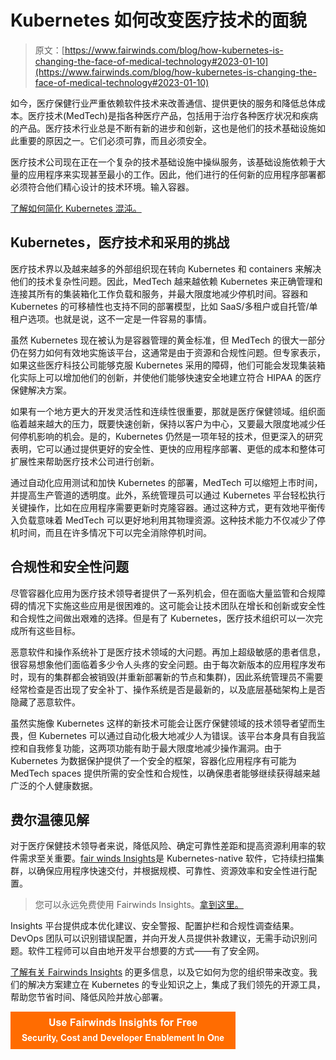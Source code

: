 # Kubernetes 如何改变医疗技术的面貌

> 原文：[https://www.fairwinds.com/blog/how-kubernetes-is-changing-the-face-of-medical-technology#2023-01-10](https://www.fairwinds.com/blog/how-kubernetes-is-changing-the-face-of-medical-technology#2023-01-10)

 如今，医疗保健行业严重依赖软件技术来改善通信、提供更快的服务和降低总体成本。医疗技术(MedTech)是指各种医疗产品，包括用于治疗各种医疗状况和疾病的产品。医疗技术行业总是不断有新的进步和创新，这也是他们的技术基础设施如此重要的原因之一。它们必须可靠，而且必须安全。

医疗技术公司现在正在一个复杂的技术基础设施中操纵服务，该基础设施依赖于大量的应用程序来实现甚至最小的工作。因此，他们进行的任何新的应用程序部署都必须符合他们精心设计的技术环境。输入容器。

[了解如何简化 Kubernetes 混沌。](https://www.fairwinds.com/?utm_source=adwords&utm_medium=ppc&utm_term=fairwinds&utm_campaign=Branded&hsa_cam=9424392662&hsa_mt=b&hsa_ver=3&hsa_src=g&hsa_ad=563830028156&hsa_net=adwords&hsa_tgt=kwd-133640733&hsa_acc=8748715703&hsa_grp=95380032853&hsa_kw=fairwinds&gclid=CjwKCAiAv_KMBhAzEiwAs-rX1EPCY1GyUUXd9XchHWd1T36w8XauT5URpoC7qWWuhQELkaMQgtp13hoClvUQAvD_BwE)

## Kubernetes，医疗技术和采用的挑战

医疗技术界以及越来越多的外部组织现在转向 Kubernetes 和 containers 来解决他们的技术复杂性问题。因此，MedTech 越来越依赖 Kubernetes 来正确管理和连接其所有的集装箱化工作负载和服务，并最大限度地减少停机时间。容器和 Kubernetes 的可移植性也支持不同的部署模型，比如 SaaS/多租户或自托管/单租户选项。也就是说，这不一定是一件容易的事情。

虽然 Kubernetes 现在被认为是容器管理的黄金标准，但 MedTech 的很大一部分仍在努力如何有效地实施该平台，这通常是由于资源和合规性问题。但专家表示，如果这些医疗科技公司能够克服 Kubernetes 采用的障碍，他们可能会发现集装箱化实际上可以增加他们的创新，并使他们能够快速安全地建立符合 HIPAA 的医疗保健解决方案。

如果有一个地方更大的开发灵活性和连续性很重要，那就是医疗保健领域。组织面临着越来越大的压力，既要快速创新，保持以客户为中心，又要最大限度地减少任何停机影响的机会。是的，Kubernetes 仍然是一项年轻的技术，但更深入的研究表明，它可以通过提供更好的安全性、更快的应用程序部署、更低的成本和整体可扩展性来帮助医疗技术公司进行创新。

通过自动化应用测试和加快 Kubernetes 的部署，MedTech 可以缩短上市时间，并提高生产管道的透明度。此外，系统管理员可以通过 Kubernetes 平台轻松执行关键操作，比如在应用程序需要更新时克隆容器。通过这种方式，更有效地平衡传入负载意味着 MedTech 可以更好地利用其物理资源。这种技术能力不仅减少了停机时间，而且在许多情况下可以完全消除停机时间。

## 合规性和安全性问题

尽管容器化应用为医疗技术领导者提供了一系列机会，但在面临大量监管和合规障碍的情况下实施这些应用是很困难的。这可能会让技术团队在增长和创新或安全性和合规性之间做出艰难的选择。但是有了 Kubernetes，医疗技术组织可以一次完成所有这些目标。

恶意软件和操作系统补丁是医疗技术领域的大问题。再加上超级敏感的患者信息，很容易想象他们面临着多少令人头疼的安全问题。由于每次新版本的应用程序发布时，现有的集群都会被销毁(并重新部署新的节点和集群)，因此系统管理员不需要经常检查是否出现了安全补丁、操作系统是否是最新的，以及底层基础架构上是否隐藏了恶意软件。

虽然实施像 Kubernetes 这样的新技术可能会让医疗保健领域的技术领导者望而生畏，但 Kubernetes 可以通过自动化极大地减少人为错误。该平台本身具有自我监控和自我修复功能，这两项功能有助于最大限度地减少操作漏洞。由于 Kubernetes 为数据保护提供了一个安全的框架，容器化应用程序有可能为 MedTech spaces 提供所需的安全性和合规性，以确保患者能够继续获得越来越广泛的个人健康数据。

## 费尔温德见解

对于医疗保健技术领导者来说，降低风险、确定可靠性差距和提高资源利用率的软件需求至关重要。[fair winds Insights](https://www.fairwinds.com/hubfs/Datasheets/Fairwinds_Insights_Healthcare_Datasheet.pdf)是 Kubernetes-native 软件，它持续扫描集群，以确保应用程序快速交付，并根据规模、可靠性、资源效率和安全性进行配置。

> 您可以永远免费使用 Fairwinds Insights。[拿到这里。](/coming-soon)

Insights 平台提供成本优化建议、安全警报、配置护栏和合规性调查结果。DevOps 团队可以识别错误配置，并向开发人员提供补救建议，无需手动识别问题。软件工程师可以自由地开发平台想要的方式——有了安全网。

[了解有关 Fairwinds Insights](https://www.fairwinds.com/hubfs/Datasheets/Fairwinds_Insights_Healthcare_Datasheet.pdf) 的更多信息，以及它如何为您的组织带来改变。我们的解决方案建立在 Kubernetes 的专业知识之上，集成了我们领先的开源工具，帮助您节省时间、降低风险并放心部署。

[![Use Fairwinds Insights for Free Security, Cost and Developer Enablement In One](img/7c86296320eb01b215d8e2755e9c5b9d.png)](https://cta-redirect.hubspot.com/cta/redirect/2184645/34aa4987-a1f9-438a-a145-d7d82d5c479a)